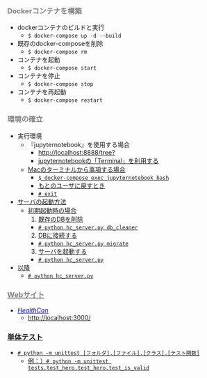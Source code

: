 ### <font color=Gray>Dockerコンテナを構築</font>
- dockerコンテナのビルドと実行
  - `$ docker-compose up -d --build`
- 既存のdocker-composeを削除
  - `$ docker-compose rm`
- コンテナを起動
  - `$ docker-compose start`
- コンテナを停止
  - `$ docker-compose stop`
- コンテナを再起動
  - `$ docker-compose restart`

### <font color=Gray>環境の確立</font>
- 実行環境
  - 『jupyternotebook』を使用する場合
    - <u>http://localhost:8888/tree?<u>
    - jupyternotebookの「Terminal」を利用する
  - Macのターミナルから事項する場合
    - `$ docker-compose exec jupyternotebook bash`
    - もとのユーザに戻すとき
    - `# exit`
- サーバの起動方法
  - 初期起動時の場合
    1. 既存のDBを削除
      - `# python hc_server.py db_cleaner`
    2. DBに接続する
      - `# python hc_server.py migrate`
    3. サーバを起動する
      - `# python hc_server.py`
 - 以降
   - `# python hc_server.py`

### <font color=Gray>Webサイト</font>
- <font color=Blue>_HealthCan_</font>
  - <u>http://localhost:3000/</u>

### 単体テスト
- `# python -m unittest [フォルダ].[ファイル].[クラス].[テスト関数]`
  - 例：）`# python -m unittest tests.test_hero.test_hero.test_is_valid`
